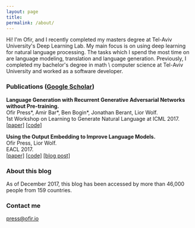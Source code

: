 ```yaml
---
layout: page
title: 
permalink: /about/
---
```


Hi! I'm Ofir, and I recently completed my masters degree at Tel-Aviv University's Deep Learning Lab. My main focus is on using deep learning for natural language processing. The tasks which I spend the most time on are language modeling, translation and language generation. Previously, I completed my bachelor's degree in math \ computer science at Tel-Aviv University and worked as a software developer. 

### Publications ([Google Scholar](https://scholar.google.co.il/citations?user=LeHa8psAAAAJ))

__Language Generation with Recurrent Generative Adversarial Networks without Pre-training.__ <br>
Ofir Press\*, Amir Bar\*, Ben Bogin\*, Jonathan Berant, Lior Wolf.  <br>
1st Workshop on Learning to Generate Natural Language at ICML 2017. <br>
[[paper]](https://arxiv.org/abs/1706.01399)  [[code]](https://github.com/amirbar/rnn.wgan) <br>

__Using the Output Embedding to Improve Language Models.__ <br>
Ofir Press, Lior Wolf. <br>
EACL 2017. <br>
[[paper]](http://aclweb.org/anthology/E/E17/E17-2025.pdf)  [[code]](https://github.com/ofirpress/UsingTheOutputEmbedding) [[blog post]](http://ofir.io/Neural-Language-Modeling-From-Scratch/) <br>




### About this blog

As of December 2017, this blog has been accessed by more than 46,000 people from 159 countries.


### Contact me

[press@ofir.io](mailto:press@ofir.io)
